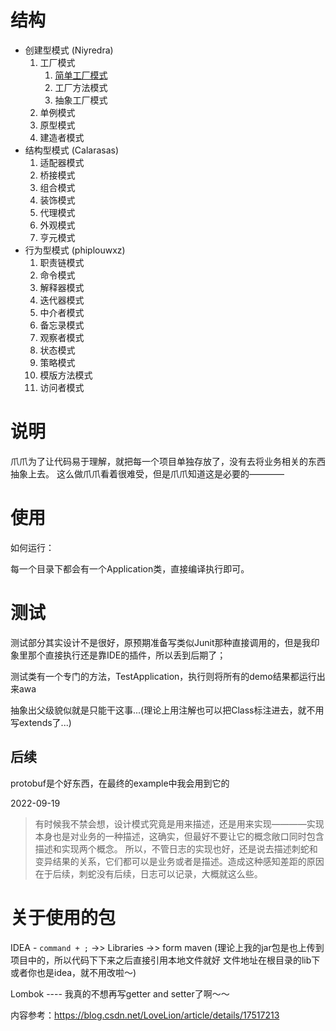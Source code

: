 # 结构

- 创建型模式 (Niyredra)
    1. 工厂模式
        1. [简单工厂模式](./demo/niyredra/factory/simple/SimpleFactoryApplication.java)
        2. 工厂方法模式
        3. 抽象工厂模式
    2. 单例模式
    3. 原型模式
    4. 建造者模式
- 结构型模式 (Calarasas)
    1. 适配器模式
    2. 桥接模式
    3. 组合模式
    4. 装饰模式
    5. 代理模式
    6. 外观模式
    7. 亨元模式
- 行为型模式 (phiplouwxz)
    1. 职责链模式
    2. 命令模式
    3. 解释器模式
    4. 迭代器模式
    5. 中介者模式
    6. 备忘录模式
    7. 观察者模式
    8. 状态模式
    9. 策略模式
    10. 模版方法模式
    11. 访问者模式

# 说明

爪爪为了让代码易于理解，就把每一个项目单独存放了，没有去将业务相关的东西抽象上去。
这么做爪爪看着很难受，但是爪爪知道这是必要的————

# 使用

如何运行：

每一个目录下都会有一个Application类，直接编译执行即可。

# 测试

测试部分其实设计不是很好，原预期准备写类似Junit那种直接调用的，但是我印象里那个直接执行还是靠IDE的插件，所以丢到后期了；

测试类有一个专门的方法，TestApplication，执行则将所有的demo结果都运行出来awa

抽象出父级貌似就是只能干这事...(理论上用注解也可以把Class标注进去，就不用写extends了...)

## 后续

protobuf是个好东西，在最终的example中我会用到它的

2022-09-19
> 有时候我不禁会想，设计模式究竟是用来描述，还是用来实现————实现本身也是对业务的一种描述，这确实，但最好不要让它的概念敞口同时包含描述和实现两个概念。
> 所以，不管日志的实现也好，还是说去描述刺蛇和变异结果的关系，它们都可以是业务或者是描述。造成这种感知差距的原因在于后续，刺蛇没有后续，日志可以记录，大概就这么些。


# 关于使用的包

IDEA - `command + ;` ->> Libraries ->> form maven (理论上我的jar包是也上传到项目中的，所以代码下下来之后直接引用本地文件就好 文件地址在根目录的lib下 或者你也是idea，就不用改啦～)

Lombok ---- 我真的不想再写getter and setter了啊～～

内容参考：https://blog.csdn.net/LoveLion/article/details/17517213

